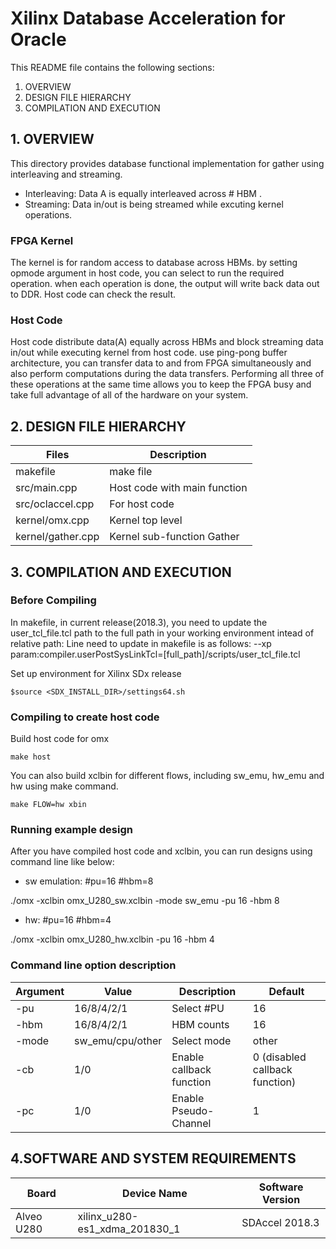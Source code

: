 Xilinx Database Acceleration for Oracle
==========================================

This README file contains the following sections:
  1. OVERVIEW
  2. DESIGN FILE HIERARCHY  
  3. COMPILATION AND EXECUTION

## 1. OVERVIEW
This directory provides database functional implementation for gather using interleaving and streaming. 
  -  Interleaving: Data A is equally interleaved across # HBM . 
  -  Streaming:    Data in/out is being streamed while excuting kernel operations.   


### FPGA Kernel
The kernel is for random access to database across HBMs. by setting opmode argument in host code, you can select to run the required operation. when each operation is done, the output will write back data out to DDR. Host code can check the result.

### Host Code
Host code distribute data(A) equally across HBMs and  block streaming data in/out  while executing kernel from host code. use ping-pong buffer architecture, you can transfer data to and from FPGA simultaneously and also perform computations during the data transfers. Performing all three of these operations at the same time allows you to keep the FPGA busy and take full advantage of all of the hardware on your system.

## 2. DESIGN FILE HIERARCHY

Files                     | Description
--------------------------|----------------------------------------------------------------------------
makefile                  | make file
src/main.cpp              | Host code with main function 
src/oclaccel.cpp          | For host code
kernel/omx.cpp            | Kernel top level
kernel/gather.cpp         | Kernel sub-function Gather



## 3. COMPILATION AND EXECUTION
### Before Compiling

In makefile, in current release(2018.3), you need to update the user_tcl_file.tcl path to the full path in your working environment intead of relative path: 
 Line need to update in makefile is as follows:
   --xp param:compiler.userPostSysLinkTcl=[full_path]/scripts/user_tcl_file.tcl


Set up environment for Xilinx SDx release
```
$source <SDX_INSTALL_DIR>/settings64.sh
```

### Compiling to create host code
Build host code for omx
```
make host
```
You can also build xclbin for different flows, including sw_emu, hw_emu and hw using make command.
```
make FLOW=hw xbin
```

### Running example design

After you have compiled host code and xclbin, you can run designs using command line like below:
  -  sw emulation: #pu=16 #hbm=8 

./omx -xclbin omx_U280_sw.xclbin -mode sw_emu -pu 16 -hbm 8 

  -  hw: #pu=16 #hbm=4 

./omx -xclbin omx_U280_hw.xclbin  -pu 16 -hbm 4 


### Command line option description
Argument |   Value            | Description               | Default
---------|-----------------   |---------------------------|-------------------------------------------------
-pu      | 16/8/4/2/1         |  Select #PU               |  16
-hbm     | 16/8/4/2/1         |  HBM counts               |  16
-mode    | sw_emu/cpu/other   |  Select mode              |  other
-cb      | 1/0                |  Enable callback function |  0 (disabled callback function) 
-pc      | 1/0                |  Enable Pseudo-Channel    |  1



## 4.SOFTWARE AND SYSTEM REQUIREMENTS
Board	                              | Device Name             	| Software Version
--------------------------------------|---------------------------------|-----------------------
Alveo U280                            | xilinx_u280-es1_xdma_201830_1   | SDAccel 2018.3









